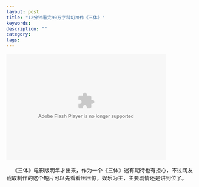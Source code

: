 ```yaml
---
layout: post
title: "12分钟看完90万字科幻神作《三体》"
keywords: 
description: ""
category: 
tags: 
---
```


<!--markdown--><embed type="application/x-shockwave-flash" class="edui-faked-video" pluginspage="http://www.macromedia.com/go/getflashplayer" src="http://player.youku.com/player.php/sid/XMTMyODY2NDg3Ng==/v.swf" width="420" height="280" wmode="transparent" play="true" loop="false" menu="false" allowscriptaccess="never" allowfullscreen="true">      
  
    《三体》电影版明年才出来，作为一个《三体》迷有期待也有担心，不过网友截取制作的这个短片可以先看看压压惊，娱乐为主，主要剧情还是讲到位了。  
